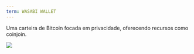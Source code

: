 ```yaml
---
term: WASABI WALLET
---
```


Uma carteira de Bitcoin focada em privacidade, oferecendo recursos como coinjoin.

![](../../dictionnaire/assets/48.png)